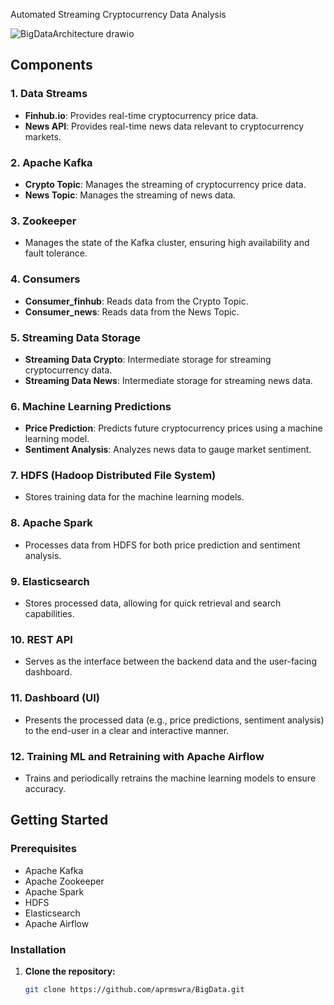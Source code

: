 Automated Streaming Cryptocurrency Data Analysis

![BigDataArchitecture drawio](https://github.com/user-attachments/assets/09cff28a-01bb-4e19-a737-43355f1db30d)

## Components

### 1. Data Streams
- **Finhub.io**: Provides real-time cryptocurrency price data.
- **News API**: Provides real-time news data relevant to cryptocurrency markets.

### 2. Apache Kafka
- **Crypto Topic**: Manages the streaming of cryptocurrency price data.
- **News Topic**: Manages the streaming of news data.

### 3. Zookeeper
- Manages the state of the Kafka cluster, ensuring high availability and fault tolerance.

### 4. Consumers
- **Consumer_finhub**: Reads data from the Crypto Topic.
- **Consumer_news**: Reads data from the News Topic.

### 5. Streaming Data Storage
- **Streaming Data Crypto**: Intermediate storage for streaming cryptocurrency data.
- **Streaming Data News**: Intermediate storage for streaming news data.

### 6. Machine Learning Predictions
- **Price Prediction**: Predicts future cryptocurrency prices using a machine learning model.
- **Sentiment Analysis**: Analyzes news data to gauge market sentiment.

### 7. HDFS (Hadoop Distributed File System)
- Stores training data for the machine learning models.

### 8. Apache Spark
- Processes data from HDFS for both price prediction and sentiment analysis.

### 9. Elasticsearch
- Stores processed data, allowing for quick retrieval and search capabilities.

### 10. REST API
- Serves as the interface between the backend data and the user-facing dashboard.

### 11. Dashboard (UI)
- Presents the processed data (e.g., price predictions, sentiment analysis) to the end-user in a clear and interactive manner.

### 12. Training ML and Retraining with Apache Airflow
- Trains and periodically retrains the machine learning models to ensure accuracy.

## Getting Started

### Prerequisites
- Apache Kafka
- Apache Zookeeper
- Apache Spark
- HDFS
- Elasticsearch
- Apache Airflow

### Installation

1. **Clone the repository:**
   ```bash
   git clone https://github.com/aprmswra/BigData.git
